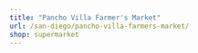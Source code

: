 ```yaml
---
title: "Pancho Villa Farmer's Market"
url: /san-diego/pancho-villa-farmers-market/
shop: supermarket
---
```

